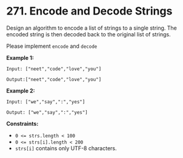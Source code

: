 # 271. Encode and Decode Strings

Design an algorithm to encode a list of strings to a single string. The encoded string is then decoded back to the original list of strings.

Please implement `encode` and `decode`

**Example 1:**

```
Input: ["neet","code","love","you"]

Output:["neet","code","love","you"]

```

**Example 2:**

```
Input: ["we","say",":","yes"]

Output: ["we","say",":","yes"]

```

**Constraints:**

-   `0 <= strs.length < 100`
-   `0 <= strs[i].length < 200`
-   `strs[i]` contains only UTF-8 characters.